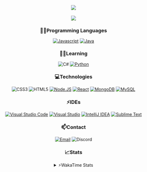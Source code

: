 <div align="center">

<h1 align="center">
  <a href="https://git.io/typing-svg">
    <img src="https://readme-typing-svg.herokuapp.com/?lines=Hello,+There!+👋;This+is+chicho.;CEO+on+Hely+Development....;&center=true&size=25">
  </a>
</h1>
  
<p align="center">
  <img src="https://lanyard.cnrad.dev/api/418087525735858208" />
</p>

### 👨‍💻Programming Languages
  [![Javascript](https://img.shields.io/badge/JavaScript-323330?style=for-the-badge&logo=javascript&logoColor=F7DF1E)](https://www.javascript.com)
  [![Java](https://img.shields.io/badge/Java-ED8B00?style=for-the-badge&logo=java&logoColor=white)](https://www.java.com)
  
### 👨‍💻Learning
  ![C#](https://img.shields.io/badge/C%23-239120?style=for-the-badge&logo=c-sharp&logoColor=white)
  [![Python](https://img.shields.io/badge/Python-FFD43B?style=for-the-badge&logo=python&logoColor=blue)](https://www.python.org)  

### 💻Technologies
  ![CSS3](https://img.shields.io/badge/CSS3-1572B6?style=for-the-badge&logo=css3&logoColor=white)
  ![HTML5](https://img.shields.io/badge/HTML5-E34F26?style=for-the-badge&logo=html5&logoColor=white)
  [![Node.JS](https://img.shields.io/badge/Node.js-339933?style=for-the-badge&logo=nodedotjs&logoColor=white)](https://nodejs.org)
  [![React](https://img.shields.io/badge/React-20232A?style=for-the-badge&logo=react&logoColor=61DAFB)](https://reactjs.org/)
  [![MongoDB](https://img.shields.io/badge/MongoDB-4EA94B?style=for-the-badge&logo=mongodb&logoColor=white)](https://www.mongodb.com)
  [![MySQL](https://img.shields.io/badge/MySQL-005C84?style=for-the-badge&logo=mysql&logoColor=white)](https://www.mysql.com)

### ⚡IDEs
  [![Visual Studio Code](https://img.shields.io/badge/Visual_Studio_Code-0078D4?style=for-the-badge&logo=visual%20studio%20code&logoColor=white)](https://code.visualstudio.com)
  [![Visual Studio](https://img.shields.io/badge/Visual_Studio-5C2D91?style=for-the-badge&logo=visual%20studio&logoColor=white)](https://visualstudio.com)
  [![IntelliJ IDEA](https://img.shields.io/badge/IntelliJIDEA-000000.svg?style=for-the-badge&logo=intellij-idea&logoColor=white)](https://www.jetbrains.com/idea)
  [![Sublime Text](https://img.shields.io/badge/sublime_text-%23575757.svg?&style=for-the-badge&logo=sublime-text&logoColor=important)](https://www.sublimetext.com)
  
### 📫Contact
  [![Email](https://img.shields.io/badge/Email-gastondalla@gmail.com-04619f?style=for-the-badge&logo=gmail&logoColor=white)](mailto:gastondalla@gmail.com)
  ![Discord](https://img.shields.io/badge/Discord-Chicho%234281-5865F2?style=for-the-badge&logo=discord&logoColor=white)
</br>  

### 📈Stats
<details>
    <summary> ⚡WakaTime Stats</summary>
    <br/>

<!--START_SECTION:waka-->
![Code Time](http://img.shields.io/badge/Code%20Time-3%20hrs%203%20mins-blue)

![Profile Views](http://img.shields.io/badge/Profile%20Views-0-blue)

**🐱 My GitHub Data** 

> 🏆 75 Contributions in the Year 2022
 > 
> 📦 35.3 kB Used in GitHub's Storage 
 > 
> 🚫 Not Opted to Hire
 > 
> 📜 8 Public Repositories 
 > 
> 🔑 5 Private Repositories  
 > 
**I'm a Night 🦉** 

```text
🌞 Morning    5 commits      ░░░░░░░░░░░░░░░░░░░░░░░░░   2.7% 
🌆 Daytime    34 commits     ████░░░░░░░░░░░░░░░░░░░░░   18.38% 
🌃 Evening    92 commits     ████████████░░░░░░░░░░░░░   49.73% 
🌙 Night      54 commits     ███████░░░░░░░░░░░░░░░░░░   29.19%

```
📅 **I'm Most Productive on Tuesday** 

```text
Monday       10 commits     █░░░░░░░░░░░░░░░░░░░░░░░░   5.41% 
Tuesday      43 commits     █████░░░░░░░░░░░░░░░░░░░░   23.24% 
Wednesday    31 commits     ████░░░░░░░░░░░░░░░░░░░░░   16.76% 
Thursday     19 commits     ██░░░░░░░░░░░░░░░░░░░░░░░   10.27% 
Friday       26 commits     ███░░░░░░░░░░░░░░░░░░░░░░   14.05% 
Saturday     31 commits     ████░░░░░░░░░░░░░░░░░░░░░   16.76% 
Sunday       25 commits     ███░░░░░░░░░░░░░░░░░░░░░░   13.51%

```


📊 **This Week I Spent My Time On** 

```text
⌚︎ Time Zone: America/Argentina/Buenos_Aires

💬 Programming Languages: 
JavaScript               2 hrs 2 mins        █████████████████████░░░░   86.08% 
HTML                     16 mins             ███░░░░░░░░░░░░░░░░░░░░░░   11.73% 
CSS                      3 mins              ░░░░░░░░░░░░░░░░░░░░░░░░░   2.19%

🔥 Editors: 
VS Code                  2 hrs 22 mins       █████████████████████████   100.0%

🐱‍💻 Projects: 
Vectores                 2 hrs 12 mins       ███████████████████████░░   92.6% 
DolarUpdateBot           10 mins             █░░░░░░░░░░░░░░░░░░░░░░░░   7.4%

💻 Operating System: 
Windows                  2 hrs 22 mins       █████████████████████████   100.0%

```

**I Mostly Code in Java** 

```text
Java                     6 repos             ████████░░░░░░░░░░░░░░░░░   33.33% 
JavaScript               6 repos             ████████░░░░░░░░░░░░░░░░░   33.33% 
CSS                      2 repos             ██░░░░░░░░░░░░░░░░░░░░░░░   11.11% 
HTML                     1 repo              █░░░░░░░░░░░░░░░░░░░░░░░░   5.56% 
Python                   1 repo              █░░░░░░░░░░░░░░░░░░░░░░░░   5.56%

```



 Last Updated on 30/12/2022 08:16:57 UTC
<!--END_SECTION:waka-->
</details>
